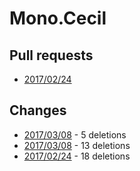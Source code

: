 # Mono.Cecil

## Pull requests

* [2017/02/24](https://github.com/jbevain/cecil/pull/345)

## Changes

* [2017/03/08](https://github.com/zebmason/cecil/commit/6faa90e49cba66e1c158dc90a2924d09a51729fa) - 5 deletions
* [2017/03/08](https://github.com/zebmason/cecil/commit/6515213e7c407f90ff30a6a1a9fb8117f035bb31) - 13 deletions
* [2017/02/24](https://github.com/zebmason/cecil/commit/ac78837d3ba50ee72bb02d19fcf1205355acc3d0) - 18 deletions

